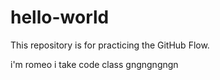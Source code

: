 # hello-world
This repository is for practicing the GitHub Flow.

i'm romeo i take code class gngngngngn
